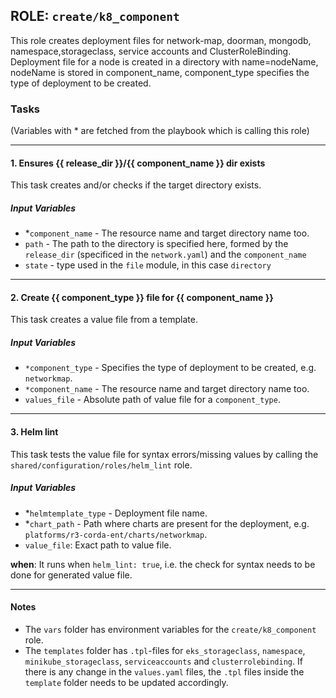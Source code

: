 ## ROLE: `create/k8_component`
This role creates deployment files for network-map, doorman, mongodb, namespace,storageclass, service accounts and ClusterRoleBinding. Deployment file for a node is created in a directory with name=nodeName, nodeName is stored in component_name, component_type specifies the type of deployment to be created.

### Tasks
(Variables with * are fetched from the playbook which is calling this role)

---

#### 1. Ensures {{ release_dir }}/{{ component_name }} dir exists
This task creates and/or checks if the target directory exists.
##### Input Variables
- *`component_name` - The resource name and target directory name too.
- `path` - The path to the directory is specified here, formed by the `release_dir` (specificed in the `network.yaml`) and the `component_name`
- `state` - type used in the `file` module, in this case `directory`

---

#### 2. Create {{ component_type }} file for {{ component_name }}
This task creates a value file from a template.
##### Input Variables
- `*component_type` - Specifies the type of deployment to be created, e.g. `networkmap`.
- `*component_name` -  The resource name and target directory name too.
- `values_file` - Absolute path of value file for a `component_type`.

---

#### 3. Helm lint
This task tests the value file for syntax errors/missing values by calling the `shared/configuration/roles/helm_lint` role. 
##### Input Variables
- *`helmtemplate_type` -  Deployment file name.
- *`chart_path` - Path where charts are present for the deployment, e.g. `platforms/r3-corda-ent/charts/networkmap`.
- `value_file`: Exact path to value file.

**when**:  It runs when `helm_lint: true`, i.e. the check for syntax needs to be done for generated value file.

---

#### Notes
- The `vars` folder has environment variables for the `create/k8_component` role. 
- The `templates` folder has `.tpl`-files for `eks_storageclass`, `namespace`, `minikube_storageclass`, `serviceaccounts` and `clusterrolebinding`. If there is any change in the `values.yaml` files, the `.tpl` files inside the `template` folder needs to be updated accordingly.